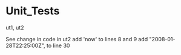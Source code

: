 # Unit_Tests
ut1, ut2

See change in code in ut2
add 'now' to lines 8 and 9
add "2008-01-28T22:25:00Z", to line 30

